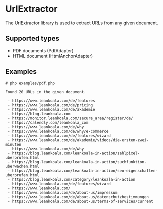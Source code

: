 # UrlExtractor

The UrlExtractor library is used to extract URLs from any given document.

## Supported types

- PDF documents (PdfAdapter)
- HTML document (HtmlAnchorAdapter)

## Examples

```shell script
# php examples/pdf.php

Found 20 URLs in the given document.

 - https://www.leankoala.com/de/features
 - https://www.leankoala.com/de/pricing
 - https://www.leankoala.com/de/akademie
 - https://blog.leankoala.com
 - https://monitor.leankoala.com/secure_area/register/de/
 - https://calendly.com/leankoala_com
 - https://www.leankoala.com/de/why
 - https://www.leankoala.com/de/why/e-commerce
 - https://www.leankoala.com/de/features/wizard
 - https://www.leankoala.com/de/akademie/videos/die-ersten-zwei-minuten
 - https://www.leankoala.com/de/why
 - https://blog.leankoala.com/leankoala-in-action/zahlpixel-uberprufen.html
 - https://blog.leankoala.com/leankoala-in-action/suchfunktion-uberwachen.html
 - https://blog.leankoala.com/leankoala-in-action/seo-eigenschaften-uberprufen.html
 - https://blog.leankoala.com/category/leankoala-in-action
 - https://www.leankoala.com/de/features/wizard
 - https://www.leankoala.com/
 - https://www.leankoala.com/de/about-us/impressum
 - https://www.leankoala.com/de/about-us/datenschutzbestimmungen
 - https://www.leankoala.com/de/about-us/terms-of-services/current
```